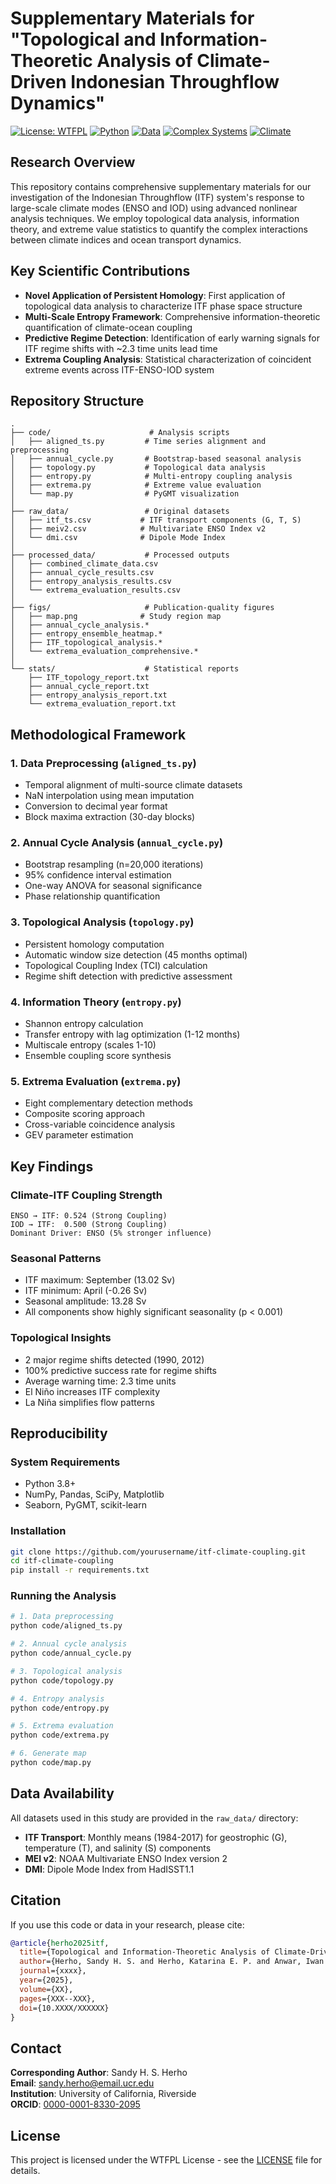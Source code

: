 # Supplementary Materials for "Topological and Information-Theoretic Analysis of Climate-Driven Indonesian Throughflow Dynamics"

[![License: WTFPL](https://img.shields.io/badge/License-WTFPL-brightgreen.svg)](http://www.wtfpl.net/about/)
[![Python](https://img.shields.io/badge/Python-3.8%2B-blue)](https://www.python.org/)
[![Data](https://img.shields.io/badge/Data-1984--2017-green)](./raw_data/)
[![Complex Systems](https://img.shields.io/badge/Journal-Complex%20Systems-red)](https://www.complex-systems.com/)
[![Climate](https://img.shields.io/badge/Climate-Ocean%20Dynamics-lightblue)](https://www.nature.com/subjects/ocean-sciences)

## Research Overview

This repository contains comprehensive supplementary materials for our investigation of the Indonesian Throughflow (ITF) system's response to large-scale climate modes (ENSO and IOD) using advanced nonlinear analysis techniques. We employ topological data analysis, information theory, and extreme value statistics to quantify the complex interactions between climate indices and ocean transport dynamics.

## Key Scientific Contributions

- **Novel Application of Persistent Homology**: First application of topological data analysis to characterize ITF phase space structure
- **Multi-Scale Entropy Framework**: Comprehensive information-theoretic quantification of climate-ocean coupling
- **Predictive Regime Detection**: Identification of early warning signals for ITF regime shifts with ~2.3 time units lead time
- **Extrema Coupling Analysis**: Statistical characterization of coincident extreme events across ITF-ENSO-IOD system

## Repository Structure

```
.
├── code/                      # Analysis scripts
│   ├── aligned_ts.py         # Time series alignment and preprocessing
│   ├── annual_cycle.py       # Bootstrap-based seasonal analysis
│   ├── topology.py           # Topological data analysis
│   ├── entropy.py            # Multi-entropy coupling analysis
│   ├── extrema.py            # Extreme value evaluation
│   └── map.py                # PyGMT visualization
│
├── raw_data/                 # Original datasets
│   ├── itf_ts.csv           # ITF transport components (G, T, S)
│   ├── meiv2.csv            # Multivariate ENSO Index v2
│   └── dmi.csv              # Dipole Mode Index
│
├── processed_data/           # Processed outputs
│   ├── combined_climate_data.csv
│   ├── annual_cycle_results.csv
│   ├── entropy_analysis_results.csv
│   └── extrema_evaluation_results.csv
│
├── figs/                     # Publication-quality figures
│   ├── map.png              # Study region map
│   ├── annual_cycle_analysis.*
│   ├── entropy_ensemble_heatmap.*
│   ├── ITF_topological_analysis.*
│   └── extrema_evaluation_comprehensive.*
│
└── stats/                    # Statistical reports
    ├── ITF_topology_report.txt
    ├── annual_cycle_report.txt
    ├── entropy_analysis_report.txt
    └── extrema_evaluation_report.txt
```

## Methodological Framework

### 1. Data Preprocessing (`aligned_ts.py`)
- Temporal alignment of multi-source climate datasets
- NaN interpolation using mean imputation
- Conversion to decimal year format
- Block maxima extraction (30-day blocks)

### 2. Annual Cycle Analysis (`annual_cycle.py`)
- Bootstrap resampling (n=20,000 iterations)
- 95% confidence interval estimation
- One-way ANOVA for seasonal significance
- Phase relationship quantification

### 3. Topological Analysis (`topology.py`)
- Persistent homology computation
- Automatic window size detection (45 months optimal)
- Topological Coupling Index (TCI) calculation
- Regime shift detection with predictive assessment

### 4. Information Theory (`entropy.py`)
- Shannon entropy calculation
- Transfer entropy with lag optimization (1-12 months)
- Multiscale entropy (scales 1-10)
- Ensemble coupling score synthesis

### 5. Extrema Evaluation (`extrema.py`)
- Eight complementary detection methods
- Composite scoring approach
- Cross-variable coincidence analysis
- GEV parameter estimation

## Key Findings

### Climate-ITF Coupling Strength
```
ENSO → ITF: 0.524 (Strong Coupling)
IOD → ITF:  0.500 (Strong Coupling)
Dominant Driver: ENSO (5% stronger influence)
```

### Seasonal Patterns
- ITF maximum: September (13.02 Sv)
- ITF minimum: April (-0.26 Sv)
- Seasonal amplitude: 13.28 Sv
- All components show highly significant seasonality (p < 0.001)

### Topological Insights
- 2 major regime shifts detected (1990, 2012)
- 100% predictive success rate for regime shifts
- Average warning time: 2.3 time units
- El Niño increases ITF complexity
- La Niña simplifies flow patterns

## Reproducibility

### System Requirements
- Python 3.8+
- NumPy, Pandas, SciPy, Matplotlib
- Seaborn, PyGMT, scikit-learn

### Installation
```bash
git clone https://github.com/yourusername/itf-climate-coupling.git
cd itf-climate-coupling
pip install -r requirements.txt
```

### Running the Analysis
```bash
# 1. Data preprocessing
python code/aligned_ts.py

# 2. Annual cycle analysis
python code/annual_cycle.py

# 3. Topological analysis
python code/topology.py

# 4. Entropy analysis
python code/entropy.py

# 5. Extrema evaluation
python code/extrema.py

# 6. Generate map
python code/map.py
```

## Data Availability

All datasets used in this study are provided in the `raw_data/` directory:
- **ITF Transport**: Monthly means (1984-2017) for geostrophic (G), temperature (T), and salinity (S) components
- **MEI v2**: NOAA Multivariate ENSO Index version 2
- **DMI**: Dipole Mode Index from HadISST1.1

## Citation

If you use this code or data in your research, please cite:

```bibtex
@article{herho2025itf,
  title={Topological and Information-Theoretic Analysis of Climate-Driven Indonesian Throughflow Dynamics},
  author={Herho, Sandy H. S. and Herho, Katarina E. P. and Anwar, Iwan P. and Suwarman, Rusmawan},
  journal={xxxx},
  year={2025},
  volume={XX},
  pages={XXX--XXX},
  doi={10.XXXX/XXXXXX}
}
```

## Contact

**Corresponding Author**: Sandy H. S. Herho  
**Email**: sandy.herho@email.ucr.edu  
**Institution**: University of California, Riverside  
**ORCID**: [0000-0001-8330-2095](https://orcid.org/0000-0001-8330-2095)

## License

This project is licensed under the WTFPL License - see the [LICENSE](LICENSE) file for details.
